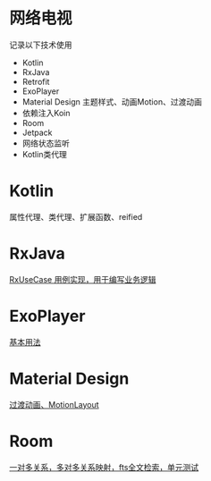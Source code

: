 # 网络电视

记录以下技术使用

+ Kotlin 
+ RxJava
+ Retrofit
+ ExoPlayer
+ Material Design 主题样式、动画Motion、过渡动画 
+ 依赖注入Koin
+ Room
+ Jetpack
+ 网络状态监听
+ Kotlin类代理

# Kotlin

属性代理、类代理、扩展函数、reified

# RxJava

[RxUseCase 用例实现，用于编写业务逻辑](https://github.com/bytebyte6/Dependency/blob/master/dependency/src/main/java/com/bytebyte6/base/RxEx.kt)

# ExoPlayer

[基本用法](https://github.com/bytebyte6/Rtmp/blob/master/app_tv_view/src/main/java/com/bytebyte6/view/player/PlayerFragment.kt)

# Material Design 

[过渡动画、MotionLayout](https://github.com/bytebyte6/Rtmp/blob/master/Material%20Design%E7%9A%84%E4%BD%BF%E7%94%A8.md)

# Room

[一对多关系，多对多关系映射，fts全文检索，单元测试](https://github.com/bytebyte6/Rtmp/blob/master/Room%E7%9A%84%E4%BD%BF%E7%94%A8%E5%92%8C%E5%8D%95%E5%85%83%E6%B5%8B%E8%AF%95.md)

